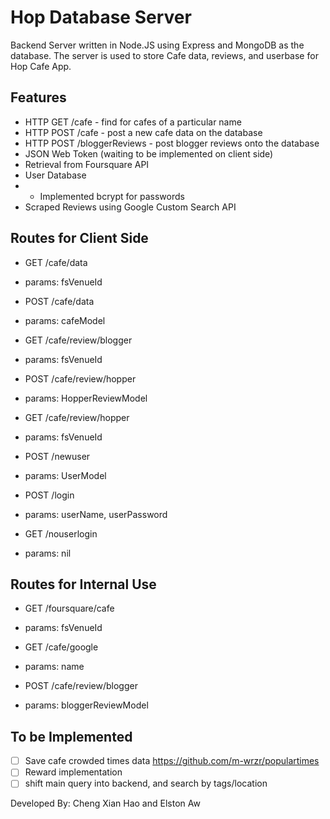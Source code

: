 # Hop Database Server

Backend Server written in Node.JS using Express and MongoDB as the database.
The server is used to store Cafe data, reviews, and userbase for Hop Cafe App.

## Features

- HTTP GET /cafe - find for cafes of a particular name
- HTTP POST /cafe - post a new cafe data on the database
- HTTP POST /bloggerReviews - post blogger reviews onto the database
- JSON Web Token (waiting to be implemented on client side)
- Retrieval from Foursquare API
- User Database
- - Implemented bcrypt for passwords
- Scraped Reviews using Google Custom Search API

## Routes for Client Side

- GET /cafe/data
- params: fsVenueId

- POST /cafe/data
- params: cafeModel

- GET /cafe/review/blogger
- params: fsVenueId

- POST /cafe/review/hopper
- params: HopperReviewModel

- GET /cafe/review/hopper
- params: fsVenueId

- POST /newuser
- params: UserModel

- POST /login
- params: userName, userPassword

- GET /nouserlogin
- params: nil

## Routes for Internal Use

- GET /foursquare/cafe
- params: fsVenueId

- GET /cafe/google
- params: name

- POST /cafe/review/blogger
- params: bloggerReviewModel

## To be Implemented

- [ ] Save cafe crowded times data https://github.com/m-wrzr/populartimes
- [ ] Reward implementation
- [ ] shift main query into backend, and search by tags/location

Developed By: Cheng Xian Hao and Elston Aw
